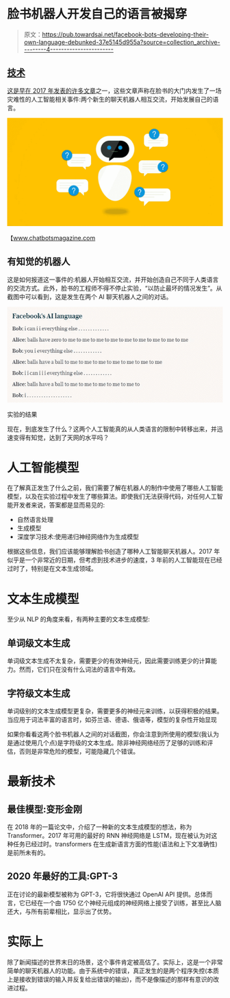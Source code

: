 # 脸书机器人开发自己的语言被揭穿

> 原文：<https://pub.towardsai.net/facebook-bots-developing-their-own-language-debunked-37e5145d955a?source=collection_archive---------4----------------------->

## [技术](https://towardsai.net/p/category/technology)

[这是早在 2017 年发表的许多文章](https://www.firstpost.com/tech/news-analysis/facebook-researchers-shut-down-ai-bots-that-started-speaking-in-a-language-unintelligible-to-humans-3876197.html#:~:text=Researchers%20from%20Facebook%20found%20that,were%20creating%20their%20own%20language.&text=In%20June%2C%20researchers%20from%20the,were%20creating%20their%20own%20language.)之一，这些文章声称在脸书的大门内发生了一场灾难性的人工智能相关事件:两个新生的聊天机器人相互交流，开始发展自己的语言。

![](img/712f9d207fdb867ab9391658c48c9e7c.png)

【www.chatbotsmagazine.com 

## 有知觉的机器人

这是如何报道这一事件的:机器人开始相互交流，并开始创造自己不同于人类语言的交流方式。此外，脸书的工程师不得不停止实验，“以防止最坏的情况发生”。从截图中可以看到，这是发生在两个 AI 聊天机器人之间的对话。

![](img/456936b6be8a60efb8dfc1c6d1ba6a47.png)

实验的结果

现在，到底发生了什么？这两个人工智能真的从人类语言的限制中转移出来，并迅速变得有知觉，达到了天网的水平吗？

# 人工智能模型

在了解真正发生了什么之前，我们需要了解在机器人的制作中使用了哪些人工智能模型，以及在实验过程中发生了哪些算法。即使我们无法获得代码，对任何人工智能开发者来说，答案都是显而易见的:

*   自然语言处理
*   生成模型
*   深度学习技术:使用递归神经网络作为生成模型

根据这些信息，我们应该能够理解脸书创造了哪种人工智能聊天机器人。2017 年似乎是一个非常近的日期，但考虑到技术进步的速度，3 年前的人工智能现在已经过时了，特别是在文本生成领域。

# 文本生成模型

至少从 NLP 的角度来看，有两种主要的文本生成模型:

## 单词级文本生成

单词级文本生成不太复杂，需要更少的有效神经元，因此需要训练更少的计算能力。然而，它们只在没有什么词法的语言中有效。

## 字符级文本生成

单词级别的文本生成模型更复杂，需要更多的神经元来训练，以获得积极的结果。当应用于词法丰富的语言时，如芬兰语、德语、俄语等，模型的复杂性开始显现

如果你看看这两个脸书机器人之间的对话截图，你会注意到所使用的模型(我认为是通过使用几个点)是字符级的文本生成。除非神经网络经历了足够的训练和评估，否则是非常危险的模型，可能隐藏几个错误。

# 最新技术

## 最佳模型:变形金刚

在 2018 年的一篇论文中，介绍了一种新的文本生成模型的想法，称为 Transformer。2017 年可用的最好的 RNN 神经网络是 LSTM，现在被认为对这种任务已经过时。transformers 在生成新语言方面的性能(语法和上下文准确性)是前所未有的。

## 2020 年最好的工具:GPT-3

正在讨论的最新模型被称为 GPT-3，它将很快通过 OpenAI API 提供。总体而言，它已经在一个由 1750 亿个神经元组成的神经网络上接受了训练，甚至比人脑还大，与所有前辈相比，显示出了优势。

# 实际上

除了新闻描述的世界末日的场景，这个事件肯定被高估了。实际上，这是一个非常简单的聊天机器人的功能。由于系统中的错误，真正发生的是两个程序失控(本质上是接收到错误的输入并反复给出错误的输出)，而不是像描述的那样有意识的改进过程。
